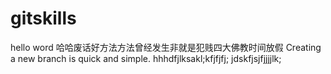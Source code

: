 # gitskills
hello word
哈哈废话好方法方法曾经发生非就是犯贱四大佛教时间放假
Creating a new branch is quick and simple.
hhhdfjlksakl;kfjfjfj;
jdskfjsjfjjjjlk;
